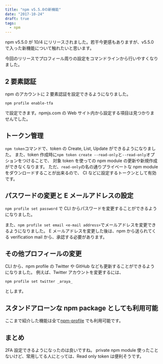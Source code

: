 ```yaml
---
title: "npm v5.5.0の新機能"
date: "2017-10-24"
draft: true
tags:
  - npm
---
```


npm v5.5.0 が 10/4 にリリースされました。若干今更感もありますが、v5.5.0 で入った新機能について触れたいと思います。

今回のリリースでプロフィール周りの設定をコマンドラインから行いやすくなりました。

## 2 要素認証

npm のアカウントに 2 要素認証を設定できるようになりました。

```
npm profile enable-tfa
```

で設定できます。npmjs.com の Web サイト内から設定する項目は見つかりませんでした。

## トークン管理

`npm token`コマンドで、token の Create, List, Update ができるようになりました。
また、token 作成時に`npm token create --read-only`と`--read-only`オプションをつけることで、
対象 token を使っての npm module の更新や新規作成ができなくなります。
ただ、`read-only`の名の通りプライベートな npm module をダウンロードすることが出来るので、
CI などに設定するトークンとして有効です。

## パスワードの変更と E メールアドレスの設定

`npm profile set password` で CLI からパスワードを変更することができるようになりました。

また、`npm profile set email <e-mail address>`でメールアドレスを変更できるようになりました。
E メールアドレスを変更した後は、npm から送られてくる verification mail から、承認する必要があります。

## その他プロフィールの変更

CLI から、npm profile の Twitter や GitHub なども更新することができるようになりました。
例えば、Twitter アカウントを変更するには、

```
npm profile set twitter _araya_
```

とします。

## スタンドアローンな npm package としても利用可能

ここまで紹介した機能は全て[npm-profile](https://www.npmjs.com/package/npm-profile)
でも利用可能です。

## まとめ

2FA 設定できるようになったのは良いですね。
private npm module 使ったことないけど、常用してる人にとっては、Read only token は便利そうです。
